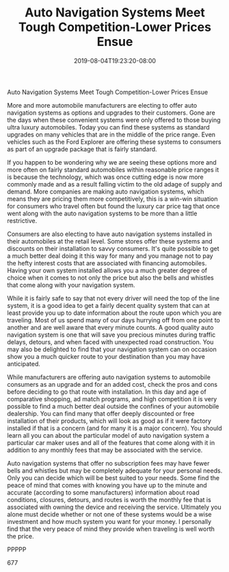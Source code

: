 ﻿---
title: "Auto Navigation Systems Meet Tough Competition-Lower Prices Ensue"
date: 2019-08-04T19:23:20-08:00
description: "Auto Navigation Systems txt Tips for Web Success"
featured_image: "/images/Auto Navigation Systems txt.jpg"
tags: ["Auto Navigation Systems txt"]
---

Auto Navigation Systems Meet Tough Competition-Lower Prices Ensue

More and more automobile manufacturers are electing to offer auto navigation systems as options and upgrades to their customers. Gone are the days when these convenient systems were only offered to those buying ultra luxury automobiles. Today you can find these systems as standard upgrades on many vehicles that are in the middle of the price range. Even vehicles such as the Ford Explorer are offering these systems to consumers as part of an upgrade package that is fairly standard. 

If you happen to be wondering why we are seeing these options more and more often on fairly standard automobiles within reasonable price ranges it is because the technology, which was once cutting edge is now more commonly made and as a result falling victim to the old adage of supply and demand. More companies are making auto navigation systems, which means they are pricing them more competitively, this is a win-win situation for consumers who travel often but found the luxury car price tag that once went along with the auto navigation systems to be more than a little restrictive.

Consumers are also electing to have auto navigation systems installed in their automobiles at the retail level. Some stores offer these systems and discounts on their installation to savvy consumers. It's quite possible to get a much better deal doing it this way for many and you manage not to pay the hefty interest costs that are associated with financing automobiles. Having your own system installed allows you a much greater degree of choice when it comes to not only the price but also the bells and whistles that come along with your navigation system.

While it is fairly safe to say that not every driver will need the top of the line system, it is a good idea to get a fairly decent quality system that can at least provide you up to date information about the route upon which you are traveling. Most of us spend many of our days hurrying off from one point to another and are well aware that every minute counts. A good quality auto navigation system is one that will save you precious minutes during traffic delays, detours, and when faced with unexpected road construction. You may also be delighted to find that your navigation system can on occasion show you a much quicker route to your destination than you may have anticipated.

While manufacturers are offering auto navigation systems to automobile consumers as an upgrade and for an added cost, check the pros and cons before deciding to go that route with installation. In this day and age of comparative shopping, ad match programs, and high competition it is very possible to find a much better deal outside the confines of your automobile dealership. You can find many that offer deeply discounted or free installation of their products, which will look as good as if it were factory installed if that is a concern (and for many it is a major concern). You should learn all you can about the particular model of auto navigation system a particular car maker uses and all of the features that come along with it in addition to any monthly fees that may be associated with the service. 

Auto navigation systems that offer no subscription fees may have fewer bells and whistles but may be completely adequate for your personal needs. Only you can decide which will be best suited to your needs. Some find the peace of mind that comes with knowing you have up to the minute and accurate (according to some manufacturers) information about road conditions, closures, detours, and routes is worth the monthly fee that is associated with owning the device and receiving the service. Ultimately you alone must decide whether or not one of these systems would be a wise investment and how much system you want for your money. I personally find that the very peace of mind they provide when traveling is well worth the price.

PPPPP

677

